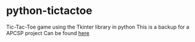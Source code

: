 # python-tictactoe
Tic-Tac-Toe game using the Tkinter library in python
This is a backup for a APCSP project
Can be found [here](https://replit.com/@csp-4-fall-22/proj-2-py-shared-csp-4-fall-22#main.py)
